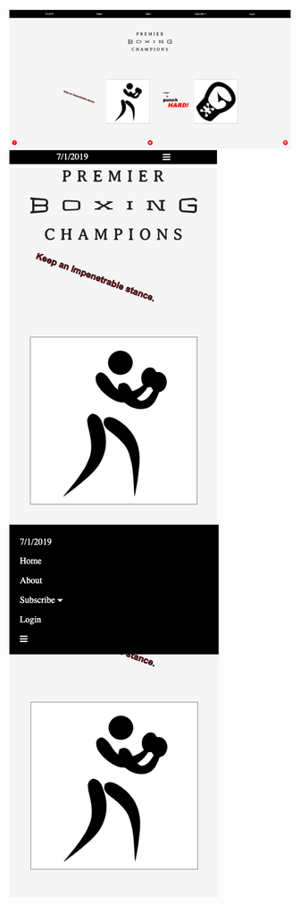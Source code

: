 ![desktop screenshot](github_images/desktopflexboxing.png)
![mobile screenshot 1](github_images/mobileflexboxing.png)
![mobile screenshot 2](github_images/mobilemenuflexboxing.png)
